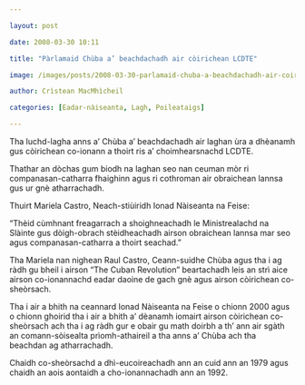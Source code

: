 ```yaml
---

layout: post

date: 2008-03-30 10:11

title: "Pàrlamaid Chùba a’ beachdachadh air còirichean LCDTE"

image: /images/posts/2008-03-30-parlamaid-chuba-a-beachdachadh-air-coirichean-lcdte.webp

author: Crìstean MacMhìcheil

categories: [Eadar-nàiseanta, Lagh, Poileataigs]

---
```


Tha luchd-lagha anns a’ Chùba a’ beachdachadh air laghan ùra a dhèanamh gus còirichean co-ionann a thoirt ris a’ choimhearsnachd LCDTE.

Thathar an dòchas gum biodh na laghan seo nan ceuman mòr ri companasan-catharra fhaighinn agus ri cothroman air obraichean lannsa gus ur gnè atharrachadh.

Thuirt Mariela Castro, Neach-stiùiridh Ionad Nàiseanta na Feise:

“Thèid cùmhnant freagarrach a shoighneachadh le Ministrealachd na Slàinte gus dòigh-obrach stèidheachadh airson obraichean lannsa mar seo agus companasan-catharra a thoirt seachad.”

Tha Mariela nan nighean Raul Castro, Ceann-suidhe Chùba agus tha i ag ràdh gu bheil i airson “The Cuban Revolution” beartachadh leis an strì aice airson co-ionannachd eadar daoine de gach gnè agus airson còirichean co-sheòrsach.

Tha i air a bhith na ceannard Ionad Nàiseanta na Feise o chionn 2000 agus o chionn ghoirid tha i air a bhith a’ dèanamh iomairt airson còirichean co-sheòrsach ach tha i ag ràdh gur e obair gu math doirbh a th’ ann air sgàth an comann-sòisealta prìomh-athaireil a tha anns a’ Chùba ach tha beachdan ag atharrachadh.

Chaidh co-sheòrsachd a dhì-eucoireachadh ann an cuid ann an 1979 agus chaidh an aois aontaidh a cho-ionannachadh ann an 1992.
